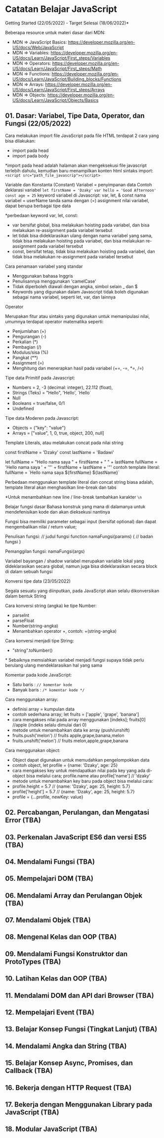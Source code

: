 # Catatan Belajar JavaScript

Getting Started (22/05/2022) - Target Selesai (18/06/2022)\*

Beberapa resource untuk materi dasar dari MDN:

- MDN => JavaScript Basics: <https://developer.mozilla.org/en-US/docs/Web/JavaScript>
- MDN => Variables: <https://developer.mozilla.org/en-US/docs/Learn/JavaScript/First_steps/Variables>
- MDN => Operators: <https://developer.mozilla.org/en-US/docs/Learn/JavaScript/First_steps/Math>
- MDN => Functions: <https://developer.mozilla.org/en-US/docs/Learn/JavaScript/Building_blocks/Functions>
- MDN => Arrays: <https://developer.mozilla.org/en-US/docs/Learn/JavaScript/First_steps/Arrays>
- MDN => Objects: <https://developer.mozilla.org/en-US/docs/Learn/JavaScript/Objects/Basics>

## 01. Dasar: Variabel, Tipe Data, Operator, dan Fungsi (22/05/2022)

Cara melakukan import file JavaScript pada file HTML terdapat 2 cara yang bisa dilakukan:

- import pada head
- import pada body

\*import pada head adalah halaman akan mengeksekusi file javascript terlebih dahulu, kemudian baru menampilkan konten html
sintaks import: `<script src="path_file_javascrip"></script>`

Variable dan Konstanta (Constant)
Variabel = penyimpanan data
Contoh deklarasi variabel
`let firstName = 'Dzaky'`
`var hello = 'Good Afternoon'`
`const age = 25`
keyword variabel di Javascript: var, let, & const
nama variabel = userName
tanda sama dengan (=) assignment
nilai variabel, dapat berupa berbagai tipe data

\*perbedaan keyword var, let, const:

- var bersifat global, bisa melakukan hoisting pada variabel, dan bisa melakukan re-assignment pada variabel tersebut
- let tidak bisa dideklarasikan ulang dengan nama variabel yang sama, tidak bisa melakukan hoisting pada variabel, dan bisa melakukan re-assignment pada variabel tersebut
- const, bersifat tetap, tidak bisa melakukan hoisting pada variabel, dan tidak bisa melakukan re-assignment pada variabel tersebut

Cara penamaan variabel yang standar

- Menggunakan bahasa Inggris
- Penulisannya menggunakan 'camelCase'
- Tidak diperboleh diawali dengan angka, simbol selain \_ dan $
- Keywords yang digunakan dalam Javascript tidak boleh digunakan sebagai nama variabel, seperti let, var, dan lainnya

Operator

Merupakan fitur atau sintaks yang digunakan untuk memanipulasi nilai, umumnya terdapat operator matematika seperti:

- Penjumlahan (+)
- Pengurangan (-)
- Perkalian (\*)
- Pembagian (/)
- Modulus/sisa (%)
- Pangkat (\*\*)
- Assignment (=)
- Menghitung dan menerapkan hasil pada variabel (+=, -=, \*=, /=)

Tipe data Primitif pada Javascript:

- Numbers = 2, -3 (decimal: integer), 22.112 (float),
- Strings (Teks) = "Hello", 'Hello', \`Hello`
- Null
- Booleans = true/false, 0/1
- Undefined

Tipe data Moderen pada Javascript:

- Objects = {"key": "value"}
- Arrays = ["value", 1, 0, true, object, 200, null]

Template Literals, atau melakukan concat pada nilai string

const firstName = 'Dzaky'
const lastName = 'Badawi'

let fullName = "Hello nama saya " + firstName + " " + lastName
fullName = 'Hello nama saya ' + '"' + firstName + lastName + '"'
contoh template literal:
fullName = \`Hello nama saya ${firstName} ${lastName}`

Perbedaan menggunakan template literal dan concat string biasa adalah, template literal akan menghasilkan line-break dan tabs

\*Untuk menambahkan new line / line-break tambahkan karakter `\n`

Belajar fungsi dasar
Bahasa konstruk yang mana di dalamanya untuk mendefenisikan kode dan akan dieksekusi nantinya

Fungsi bisa memiliki parameter sebagai input (bersifat optional) dan dapat mengembalikan nilai / return value;

Penulisan fungsi:
// judul fungsi
function namaFungsi(params) {
// badan fungsi
}

Pemanggilan fungsi:
namaFungsi(args)

Variabel bayangan / shadow variabel merupakan variable lokal yang dideklarasikan secara global, namun juga bisa dideklarasikan secara block di dalam sebuah fungsi

Konversi tipe data (23/05/2022)

Segala sesuatu yang diinputkan, pada JavaScript akan selalu dikonversikan dalam bentuk String

Cara konversi string (angka) ke tipe Number:

- parseInt
- parseFloat
- Number(string-angka)
- Menambahkan operator +, contoh: +(string-angka)

Cara konversi menjadi tipe String:

- "string".toNumber()

\* Sebaiknya memsiahkan variabel menjadi fungsi supaya tidak perlu berulang ulang mendeklarasikan hal yang sama

Komentar pada kode JavaScript:

- Satu baris : `// komentar kode`
- Banyak baris : `/* komentar kode */`

Cara menggunakan array:

- definisi array = kumpulan data
- contoh sederhana array; let fruits = ['apple', 'grape', 'banana']
- cara mengakses nilai pada array menggunakan [indeks]; fruits[0] //apple (indeks selalu dimulai dari 0)
- metode untuk menambahkan data ke array (push/unshift)
- fruits.push('melon') // fruits apple,grape,banana,melon
- fruits.unshift('melon') // fruits melon,apple,grape,banana

Cara menggunakan object:

- Object dapat digunakan untuk memudahkan pengelompokkan data
- contoh object, let profile = {name: 'Dzaky', age: 25}
- cara mengakses key untuk mendapatkan nilai pada key yang ada di-object bisa melalui cara; profile.name atau profile['name'] // 'dzaky'
- metode untuk menambahkan key baru pada object bisa melalui cara:
- profile.height = 5.7 // {name: 'Dzaky', age: 25, height: 5.7}
- profile['height'] = 5.7 // {name: 'Dzaky', age: 25, height: 5.7}
- profile = {...profile, newKey: value}

## 02. Percabangan, Perulangan, dan Mengatasi Error (TBA)

## 03. Perkenalan JavaScript ES6 dan versi ES5 (TBA)

## 04. Mendalami Fungsi (TBA)

## 05. Mempelajari DOM (TBA)

## 06. Mendalami Array dan Perulangan Objek (TBA)

## 07. Mendalami Objek (TBA)

## 08. Mengenal Kelas dan OOP (TBA)

## 09. Mendalami Fungsi Konstruktor dan ProtoTypes (TBA)

## 10. Latihan Kelas dan OOP (TBA)

## 11. Mendalami DOM dan API dari Browser (TBA)

## 12. Mempelajari Event (TBA)

## 13. Belajar Konsep Fungsi (Tingkat Lanjut) (TBA)

## 14. Mendalami Angka dan String (TBA)

## 15. Belajar Konsep Async, Promises, dan Callback (TBA)

## 16. Bekerja dengan HTTP Request (TBA)

## 17. Bekerja dengan Menggunakan Library pada JavaScript (TBA)

## 18. Modular JavaScript (TBA)
